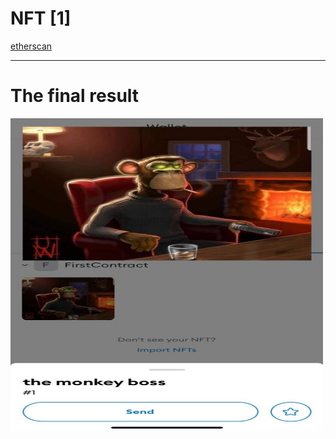 # NFT [1]

[etherscan](https://ropsten.etherscan.io/tx/0x680efd91467fc549b43596ca50d51ff5b3231d5a74e010b4b53f35a5287abadd)

---

<h1> The final result </h1>
<img src="https://github.com/taftouf/NFT-1/blob/main/Nft-1.jpeg" alt="the final result" width="500" height="500">
 

